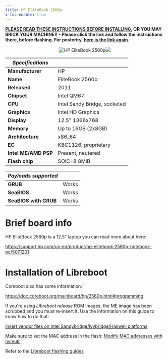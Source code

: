```yaml
---
title: HP EliteBook 2560p
x-toc-enable: true
---
```


**[PLEASE READ THESE INSTRUCTIONS BEFORE INSTALLING](ivy_has_common.md), OR
YOU MAY BRICK YOUR MACHINE!! - Please click the link and follow the instructions
there, before flashing. For posterity,
[here is the link again](ivy_has_common.md).**

<div class="specs">
<center>
<img tabindex=1 alt="HP EliteBook 2560p" class="p" src="https://av.libreboot.org/hp2560p/grub.jpg" /><span class="f"><img src="https://av.libreboot.org/hp2560p/grub.jpg" /></span>
</center>

| ***Specifications***      |                                   |
|---------------------------|-----------------------------------|
| **Manufacturer**          | HP                                |
| **Name**                  | EliteBook 2560p                   |
| **Released**              | 2011                              |
| **Chipset**               | Intel QM67                        |
| **CPU**                   | Intel Sandy Bridge, socketed      |
| **Graphics**              | Intel HD Graphics                 |
| **Display**               | 12.5" 1366x768                    |
| **Memory**                | Up to 16GB (2x8GB)                |
| **Architecture**          | x86_64                            |
| **EC**                    | KBC1126, proprietary              |
| **Intel ME/AMD PSP**      | Present, neutered                 |
| **Flash chip**            | SOIC-8 8MiB                       |


| ***Payloads supported***  |       |
|---------------------------|-------|
| **GRUB**                  | Works |
| **SeaBIOS**               | Works |
| **SeaBIOS with GRUB**     | Works |
</div>


Brief board info
================

HP EliteBook 2560p is a 12.5" laptop you can read more about here:

<https://support.hp.com/us-en/product/hp-elitebook-2560p-notebook-pc/5071201>

Installation of Libreboot
=========================

Coreboot also has some information:

<https://doc.coreboot.org/mainboard/hp/2560p.html#programming>

If you're using *Libreboot release* ROM images, the ME image has been scrubbed
and you must re-insert it. Use the information on this guide to know how
to do that:

[Insert vendor files on Intel Sandybridge/Ivybridge/Haswell
platforms](../install/ivy_has_common.md)

Make sure to set the MAC address in the flash:
[Modify MAC addresses with nvmutil](../install/nvmutil.md).

Refer to the [Libreboot flashing guides](../install/spi.md)
